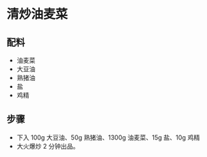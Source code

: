 # 清炒油麦菜

## 配料
- 油麦菜
- 大豆油
- 熟猪油
- 盐
- 鸡精

## 步骤
- 下入 100g 大豆油、50g 熟猪油、1300g 油麦菜、15g 盐、10g 鸡精
- 大火爆炒 2 分钟出品。
